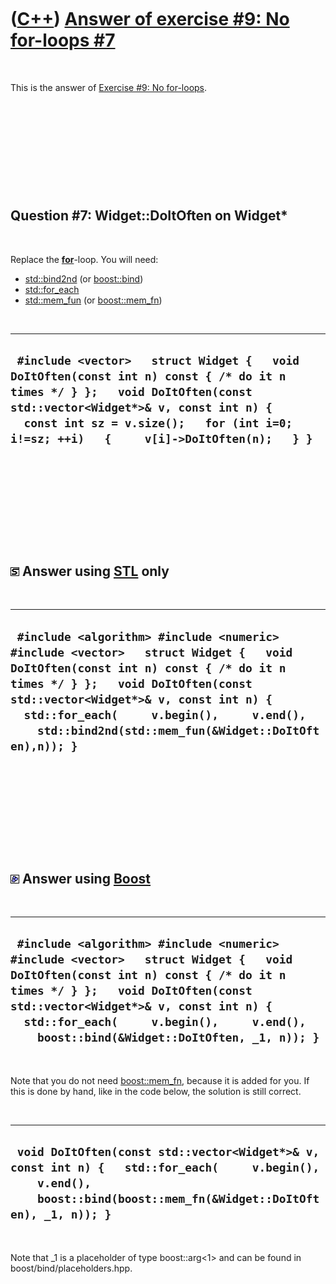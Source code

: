 
 

 

 

 

 

([C++](Cpp.md)) [Answer of exercise \#9: No for-loops \#7](CppExerciseNoForLoopsAnswer7.md)
=============================================================================================

 

This is the answer of [Exercise \#9: No
for-loops](CppExerciseNoForLoops.md).

 

 

 

 

 

Question \#7: Widget::DoItOften on Widget\*
-------------------------------------------

 

Replace the **[for](CppFor.md)**-loop. You will need:

-   [std::bind2nd](CppStdBind2nd.md) (or [boost::bind](CppStdBind.md))
-   [std::for\_each](CppFor_each.md)
-   [std::mem\_fun](CppMem_fun.md) (or [boost::mem\_fn](CppMem_fn.md))

 

  ---------------------------------------------------------------------------------------------------------------------------------------------------------------------------------------------------------------------------------------------------------------
  ` #include <vector>   struct Widget {   void DoItOften(const int n) const { /* do it n times */ } };   void DoItOften(const std::vector<Widget*>& v, const int n) {   const int sz = v.size();   for (int i=0; i!=sz; ++i)   {     v[i]->DoItOften(n);   } }`
  ---------------------------------------------------------------------------------------------------------------------------------------------------------------------------------------------------------------------------------------------------------------

 

 

 

 

 

![STL](PicStl.png) Answer using [STL](CppStl.md) only
------------------------------------------------------

 

  --------------------------------------------------------------------------------------------------------------------------------------------------------------------------------------------------------------------------------------------------------------------------------------------------------------------
  ` #include <algorithm> #include <numeric> #include <vector>   struct Widget {   void DoItOften(const int n) const { /* do it n times */ } };   void DoItOften(const std::vector<Widget*>& v, const int n) {   std::for_each(     v.begin(),     v.end(),     std::bind2nd(std::mem_fun(&Widget::DoItOften),n)); }`
  --------------------------------------------------------------------------------------------------------------------------------------------------------------------------------------------------------------------------------------------------------------------------------------------------------------------

 

 

 

 

 

![Boost](PicBoost.png) Answer using [Boost](CppBoost.md)
---------------------------------------------------------

 

  ----------------------------------------------------------------------------------------------------------------------------------------------------------------------------------------------------------------------------------------------------------------------------------------------------------
  ` #include <algorithm> #include <numeric> #include <vector>   struct Widget {   void DoItOften(const int n) const { /* do it n times */ } };   void DoItOften(const std::vector<Widget*>& v, const int n) {   std::for_each(     v.begin(),     v.end(),     boost::bind(&Widget::DoItOften, _1, n)); }`
  ----------------------------------------------------------------------------------------------------------------------------------------------------------------------------------------------------------------------------------------------------------------------------------------------------------

 

Note that you do not need [boost::mem\_fn](CppMem_fn.md), because it is
added for you. If this is done by hand, like in the code below, the
solution is still correct.

 

  ----------------------------------------------------------------------------------------------------------------------------------------------------------------------------
  ` void DoItOften(const std::vector<Widget*>& v, const int n) {   std::for_each(     v.begin(),     v.end(),     boost::bind(boost::mem_fn(&Widget::DoItOften), _1, n)); }`
  ----------------------------------------------------------------------------------------------------------------------------------------------------------------------------

 

Note that \_1 is a placeholder of type boost::arg&lt;1&gt; and can be
found in boost/bind/placeholders.hpp.

 

 

 

 

 

 

